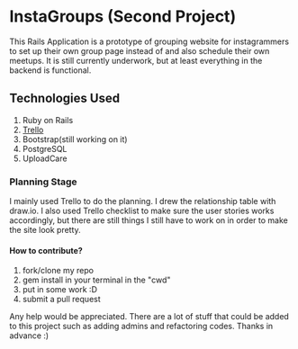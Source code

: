 # InstaGroups (Second Project)
This Rails Application is a prototype of grouping website for instagrammers to set up their own group page instead of and also schedule their own meetups. It is still currently underwork, but at least everything in the backend is functional. 

## Technologies Used
1. Ruby on Rails
2. [Trello](https://trello.com/b/3beazRQl/instagroup)
3. Bootstrap(still working on it)
4. PostgreSQL
5. UploadCare

### Planning Stage
I mainly used Trello to do the planning. I drew the relationship table with draw.io. I also used Trello checklist to make sure the user stories works accordingly, but there are still things I still have to work on in order to make the site look pretty. 

#### How to contribute?
1. fork/clone my repo
2. gem install in your terminal in the "cwd"
3. put in some work :D
4. submit a pull request

Any help would be appreciated. There are a lot of stuff that could be added to this project such as adding admins and refactoring codes. Thanks in advance :)